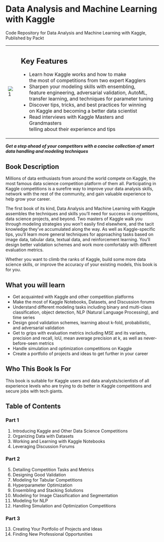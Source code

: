 # Data Analysis and Machine Learning with Kaggle
Code Repository for Data Analysis and Machine Learning with Kaggle, Published by Packt

<table class="noBorder">
  <tr>
    <td> 
      <img src="https://github.com/PacktPublishing/Data-Analysis-and-Machine-Learning-with-Kaggle/blob/main/cover.jpg?raw=true"  alt="1">
    </td>
    <td valign="top">
      <H2>Key Features</H2>
      <ul>
      <li> Learn how Kaggle works and how to make <BR>the most of competitions from two expert Kagglers </li>
      <li> Sharpen your modeling skills with ensembling,<BR>feature engineering, adversarial validation, AutoML,<BR>transfer learning, and techniques for parameter tuning </li>
      <li> Discover tips, tricks, and best practices for winning<BR>on Kaggle and becoming a better data scientist </li>
      <li> Read interviews with Kaggle Masters and Grandmasters<BR> telling about their experience and tips</li>
      </ul>
    </td>
  </tr> 
</table>

<B><EM>Get a step ahead of your competitors with a concise collection of smart data handling and modeling techniques</EM></B>

## Book Description
Millions of data enthusiasts from around the world compete on Kaggle, the most famous data science competition platform of them all. Participating in Kaggle competitions is a surefire way to improve your data analysis skills, network with the rest of the community, and gain valuable experience to help grow your career.

The first book of its kind, Data Analysis and Machine Learning with Kaggle assembles the techniques and skills you’ll need for success in competitions, data science projects, and beyond. Two masters of Kaggle walk you through modeling strategies you won’t easily find elsewhere, and the tacit knowledge they’ve accumulated along the way. As well as Kaggle-specific tips, you’ll learn more general techniques for approaching tasks based on image data, tabular data, textual data, and reinforcement learning. You’ll design better validation schemes and work more comfortably with different evaluation metrics.

Whether you want to climb the ranks of Kaggle, build some more data science skills, or improve the accuracy of your existing models, this book is for you.

## What you will learn
* Get acquainted with Kaggle and other competition platforms
* Make the most of Kaggle Notebooks, Datasets, and Discussion forums
* Understand different modeling tasks including binary and multi-class classification, object detection, NLP (Natural Language Processing), and time series
* Design good validation schemes, learning about k-fold, probabilistic, and adversarial validation
* Get to grips with evaluation metrics including MSE and its variants, precision and recall, IoU, mean average precision at k, as well as never-before-seen metrics
* Handle simulation and optimization competitions on Kaggle
* Create a portfolio of projects and ideas to get further in your career

## Who This Book Is For
This book is suitable for Kaggle users and data analysts/scientists of all experience levels who are trying to do better in Kaggle competitions and secure jobs with tech giants.

## Table of Contents
### Part 1

1.	Introducing Kaggle and Other Data Science Competitions
2.	Organizing Data with Datasets
3.	Working and Learning with Kaggle Notebooks
4.	Leveraging Discussion Forums

### Part 2

5.	Detailing Competition Tasks and Metrics
6.	Designing Good Validation
7.	Modeling for Tabular Competitions
8.	Hyperparameter Optimization
9.	Ensembling and Stacking Solutions
10.	Modeling for Image Classification and Segmentation
11.	Modeling for NLP
12.	Handling Simulation and Optimization Competitions

### Part 3

13.	Creating Your Portfolio of Projects and Ideas
14.	Finding New Professional Opportunities
